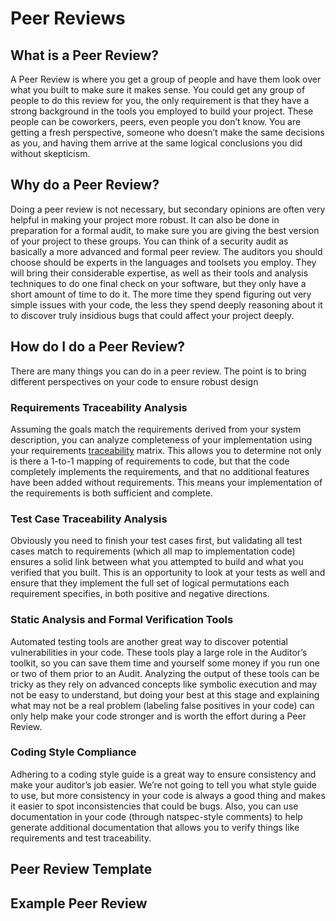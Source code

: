 # Peer Reviews

## What is a Peer Review?

A Peer Review is where you get a group of people and have them look over what you built to make sure it makes sense. You could get any group of people to do this review for you, the only requirement is that they have a strong background in the tools you employed to build your project. These people can be coworkers, peers, even people you don’t know. You are getting a fresh perspective, someone who doesn’t make the same decisions as you, and having them arrive at the same logical conclusions you did without skepticism.

## Why do a Peer Review?

Doing a peer review is not necessary, but secondary opinions are often very helpful in making your project more robust. It can also be done in preparation for a formal audit, to make sure you are giving the best version of your project to these groups. You can think of a security audit as basically a more advanced and formal peer review. The auditors you should choose should be experts in the languages and toolsets you employ. They will bring their considerable expertise, as well as their tools and analysis techniques to do one final check on your software, but they only have a short amount of time to do it. The more time they spend figuring out very simple issues with your code, the less they spend deeply reasoning about it to discover truly insidious bugs that could affect your project deeply.

## How do I do a Peer Review?

There are many things you can do in a peer review. The point is to bring different perspectives on your code to ensure robust design

### Requirements Traceability Analysis

Assuming the goals match the requirements derived from your system description, you can analyze completeness of your implementation using your requirements [traceability](traceability/) matrix. This allows you to determine not only is there a 1-to-1 mapping of requirements to code, but that the code completely implements the requirements, and that no additional features have been added without requirements. This means your implementation of the requirements is both sufficient and complete.

### Test Case Traceability Analysis

Obviously you need to finish your test cases first, but validating all test cases match to requirements \(which all map to implementation code\) ensures a solid link between what you attempted to build and what you verified that you built. This is an opportunity to look at your tests as well and ensure that they implement the full set of logical permutations each requirement specifies, in both positive and negative directions.

### Static Analysis and Formal Verification Tools

Automated testing tools are another great way to discover potential vulnerabilities in your code. These tools play a large role in the Auditor’s toolkit, so you can save them time and yourself some money if you run one or two of them prior to an Audit. Analyzing the output of these tools can be tricky as they rely on advanced concepts like symbolic execution and may not be easy to understand, but doing your best at this stage and explaining what may not be a real problem \(labeling false positives in your code\) can only help make your code stronger and is worth the effort during a Peer Review.

### Coding Style Compliance

Adhering to a coding style guide is a great way to ensure consistency and make your auditor’s job easier. We’re not going to tell you what style guide to use, but more consistency in your code is always a good thing and makes it easier to spot inconsistencies that could be bugs. Also, you can use documentation in your code \(through natspec-style comments\) to help generate additional documentation that allows you to verify things like requirements and test traceability.

## Peer Review Template

## Example Peer Review

